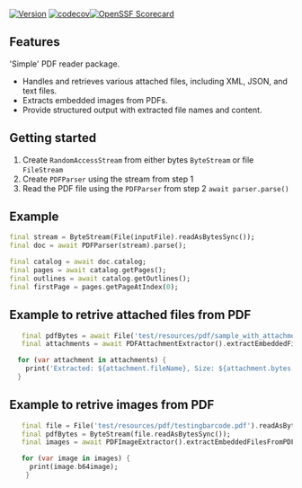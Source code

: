 [![Version](https://img.shields.io/pub/v/dart_pdf_reader.svg)](https://pub.dev/packages/dart_pdf_reader) [![codecov](https://codecov.io/gh/NicolaVerbeeck/dart_pdf_reader/graph/badge.svg?token=20CAT9JC3Y)](https://codecov.io/gh/NicolaVerbeeck/dart_pdf_reader)[![OpenSSF Scorecard](https://api.securityscorecards.dev/projects/github.com/NicolaVerbeeck/dart_pdf_reader/badge)](https://securityscorecards.dev/viewer/?uri=github.com/NicolaVerbeeck/dart_pdf_reader)

## Features

'Simple' PDF reader package. 
* Handles and retrieves various attached files, including XML, JSON, and text files.
* Extracts embedded images from PDFs.
* Provide structured output with extracted file names and content.

## Getting started

1) Create `RandomAccessStream` from either bytes `ByteStream` or file `FileStream`
2) Create `PDFParser` using the stream from step 1
3) Read the PDF file using the `PDFParser` from step 2 `await parser.parse()`

## Example
```dart
final stream = ByteStream(File(inputFile).readAsBytesSync());
final doc = await PDFParser(stream).parse();

final catalog = await doc.catalog;
final pages = await catalog.getPages();
final outlines = await catalog.getOutlines();
final firstPage = pages.getPageAtIndex(0);
```

## Example to retrive attached files from PDF
```dart
   final pdfBytes = await File('test/resources/pdf/sample_with_attachment.pdf').readAsBytes();
   final attachments = await PDFAttachmentExtractor().extractEmbeddedFilesFromPDF(pdfBytes);

  for (var attachment in attachments) {
    print('Extracted: ${attachment.fileName}, Size: ${attachment.bytes.length} bytes');
  }
```

## Example to retrive images from PDF
```dart
   final file = File('test/resources/pdf/testingbarcode.pdf').readAsBytes;
   final pdfBytes = ByteStream(file.readAsBytesSync());
   final images = await PDFImageExtractor().extractEmbeddedFilesFromPDF(pdfBytes);

   for (var image in images) {
     print(image.b64image);
    }
```